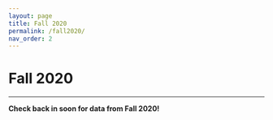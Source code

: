 ```yaml
---
layout: page
title: Fall 2020
permalink: /fall2020/
nav_order: 2
---
```


# Fall 2020 
---
**Check back in soon for data from Fall 2020!**